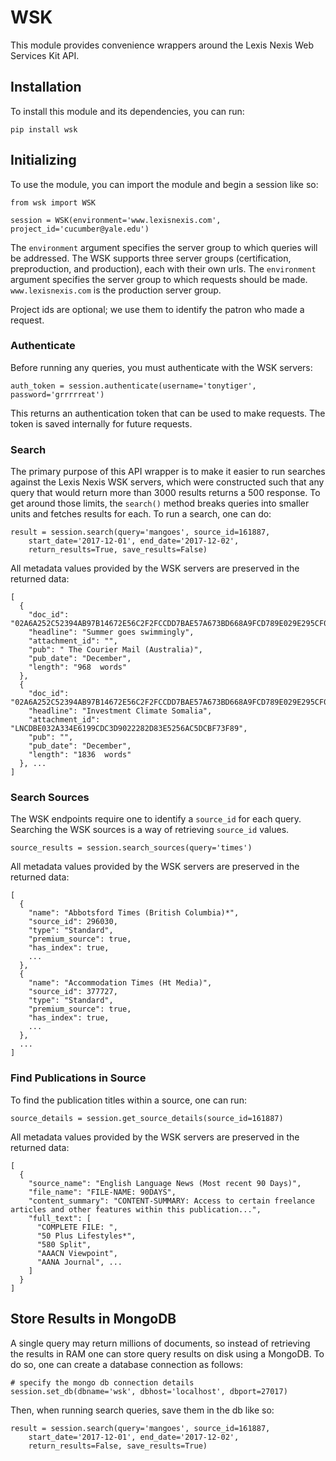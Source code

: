 # WSK

This module provides convenience wrappers around the Lexis Nexis Web Services Kit API.

## Installation

To install this module and its dependencies, you can run:

```
pip install wsk
```

## Initializing

To use the module, you can import the module and begin a session like so:

```
from wsk import WSK

session = WSK(environment='www.lexisnexis.com', project_id='cucumber@yale.edu')
```

The `environment` argument specifies the server group to which queries will be addressed. The WSK supports three server groups (certification, preproduction, and production), each with their own urls. The `environment` argument specifies the server group to which requests should be made. `www.lexisnexis.com` is the production server group.

Project ids are optional; we use them to identify the patron who made a request.

### Authenticate

Before running any queries, you must authenticate with the WSK servers:

```
auth_token = session.authenticate(username='tonytiger', password='grrrrreat')
```

This returns an authentication token that can be used to make requests. The token is saved internally for future requests.

### Search

The primary purpose of this API wrapper is to make it easier to run searches against the Lexis Nexis WSK servers, which were constructed such that any query that would return more than 3000 results returns a 500 response. To get around those limits, the `search()` method breaks queries into smaller units and fetches results for each. To run a search, one can do:

```
result = session.search(query='mangoes', source_id=161887,
    start_date='2017-12-01', end_date='2017-12-02',
    return_results=True, save_results=False)
```

All metadata values provided by the WSK servers are preserved in the returned data:

```
[
  {
    "doc_id": "02A6A252C52394AB97B14672E56C2F2FCCDD7BAE57A673BD668A9FCD789E029E295CF05DF658309C98518204E57CEA3E98718EE36B01E278E92861C544DB206E222C9E931557C251FE6650D6127090E25DCE4621DF709B6AC25C7241C18D248BE04ACF603628131770B7F958603D9CFB",
    "headline": "Summer goes swimmingly",
    "attachment_id": "",
    "pub": " The Courier Mail (Australia)",
    "pub_date": "December",
    "length": "968  words"
  },
  {
    "doc_id": "02A6A252C52394AB97B14672E56C2F2FCCDD7BAE57A673BD668A9FCD789E029E295CF05DF658309C98518204E57CEA3E98718EE36B01E278E92861C544DB206E222C9E931557C251FE6650D6127090E25DCE4621DF709B6AC25C7241C18D248BAEC7AB8C2DC198F6978CC606D5CC96E5",
    "headline": "Investment Climate Somalia",
    "attachment_id": "LNCDBE032A334E6199CDC3D9022282D83E5256AC5DCBF73F89",
    "pub": "",
    "pub_date": "December",
    "length": "1836  words"
  }, ...
]
```

### Search Sources

The WSK endpoints require one to identify a `source_id` for each query. Searching the WSK sources is a way of retrieving `source_id` values. 

```
source_results = session.search_sources(query='times')
```

All metadata values provided by the WSK servers are preserved in the returned data:

```
[
  {
    "name": "Abbotsford Times (British Columbia)*",
    "source_id": 296030,
    "type": "Standard",
    "premium_source": true,
    "has_index": true,
    ...
  },
  {
    "name": "Accommodation Times (Ht Media)",
    "source_id": 377727,
    "type": "Standard",
    "premium_source": true,
    "has_index": true,
    ...
  },
  ...
]
```

### Find Publications in Source

To find the publication titles within a source, one can run:

```
source_details = session.get_source_details(source_id=161887)
```

All metadata values provided by the WSK servers are preserved in the returned data:

```
[
  {
    "source_name": "English Language News (Most recent 90 Days)",
    "file_name": "FILE-NAME: 90DAYS",
    "content_summary": "CONTENT-SUMMARY: Access to certain freelance articles and other features within this publication...",
    "full_text": [
      "COMPLETE FILE: ",
      "50 Plus Lifestyles*",
      "580 Split",
      "AAACN Viewpoint",
      "AANA Journal", ...
    ]
  }
]
```

## Store Results in MongoDB

A single query may return millions of documents, so instead of retrieving the results in RAM one can store query results on disk using a MongoDB. To do so, one can create a database connection as follows:

```
# specify the mongo db connection details
session.set_db(dbname='wsk', dbhost='localhost', dbport=27017)
```

Then, when running search queries, save them in the db like so:

```
result = session.search(query='mangoes', source_id=161887,
    start_date='2017-12-01', end_date='2017-12-02',
    return_results=False, save_results=True)
```